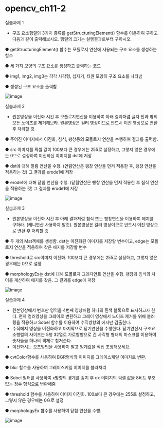 # opencv_ch11-2

실습과제 1

- 구조 요소행렬의 3가지 종류를 getStructuringElement() 함수를 이용하여 구하고 다음과 같이 출력해보시오. 행렬의 크기는 실행결과로부터 구하시오.

● getStructuringElement() 함수는 모폴로지 연산에 사용되는 구조 요소를 생성하는 함수

● 세 가지 모양의 구조 요소를 생성하고 출력하는 코드

● img1, img2, img3는 각각 사각형, 십자가, 타원 모양의 구조 요소를 나타냄

● 생성된 구조 요소를 출력함

![image](https://github.com/smHan22/opencv_ch11-2/assets/90818408/1d3f1d9f-5b15-4100-9cee-b3c42baa2d41)

실습과제 2

- 원본영상을 이진화 시킨 후 모폴로지연산을 이용하여 아래 결과처럼 글자 안과 밖의 모든 노이즈를 제거해보라. 원본영상은 컬러 영상이므로 반드시 이진 영상으로 변환 후 처리할 것.
 
● 주어진 이미지에서 이진화, 침식, 팽창등의 모폴로지 연산을 수행하여 결과를 출력함.

● src 이미지를 픽셀 값이 100보다 큰 경우에는 255로 설정하고, 그렇지 않은 경우에는 0으로 설정하여 이진화된 이미지를 dst에 저장

● dst에 대해 열림 연산을 수행. (연림연산은 팽창 연산을 먼저 적용한 후, 팽창 연산을 적용하는 것) 그 결과를 erode1에 저장

● erode1에 대해 닫힘 연산을 수행. (닫힘연산은 팽창 연산을 먼저 적용한 후 침식 연산을 적용하는 것) 그 결과를 erode1에 저장

![image](https://github.com/smHan22/opencv_ch11-2/assets/90818408/0ca2c4e2-fbfd-4485-b4f8-74fb11a22fc4)

실습과제 3

- 원본영상을 이진화 시킨 후 아래 결과처럼 침식 또는 팽창연산을 이용하여 에지를 구하라. (캐니연산 사용하지 말것). 원본영상은 컬러 영상이므로 반드시 이진 영상으로 변환 후 처리할 것

● 두 개의 Mat객체를 생성함. dst는 이진화된 이미지를 저장할 변수이고, edge는 모폴로지 연산을 적용하여 찾은 에지를 저장할 변수

● threshold로 src이미지 이진화. 100보다 큰 경우에는 255로 설정하고, 그렇지 않은 경우에는 0으로 설정

● morphologyEx는 dst에 대해 모폴로지 그래디언트 연산을 수행. 팽창과 침식의 차이를 계산하여 에지를 찾음. 그 결과를 edge에 저장

![image](https://github.com/smHan22/opencv_ch11-2/assets/90818408/d0a44cf3-704e-4c38-a88f-45feb1a28b18)

실습과제 4

- 원본영상에서 번호판 영역을 4번째 영상처럼 하나의 흰색 블록으로 표시하고자 한다. 먼저 컬러영상을 그레이로 변환하고 그레이 영상에서 노이즈 제거를 위해 블러링을 적용하고 Sobel 함수를 이용하여 수직방향의 에지만 검출한다.
- 수직에지 영상을 이진화하고 마지막으로 닫기연산을 수행한다. 닫기연산시 구조요소행렬의 사이즈는 5행 32열로 가로방향으로 긴 사각형 형태의 마스크를 이용하여 숫자들을 하나의 객체로 합쳐준다.
- 이진화시는 오츠방법을 사용하지 말고 임계값을 직접 조정해보세요.

 ●  cvtColor함수를 사용하여 BGR형식의 이미지를 그레이스케일 이미지로 변환.

 ● blur 함수를 사용하여 그레이스케일 이미지를 블러처리

 ● Sobel 필터를 사용하여 x방향의 경계를 감지 후 dx 이미지의 픽셀 값을 8비트 부호 없는 정수 형식으로 변환해줌

 ● threshold 함수를 사용하여 이미지 이진화. 100보다 큰 경우에는 255로 설정하고, 그렇지 않은 경우에는 0으로 설정

 ● morphologyEx 함수를 사용하여 닫힘 연산을 수행. 
 
![image](https://github.com/smHan22/opencv_ch11-2/assets/90818408/ab4124e1-e360-41a0-a57f-9d80303f8f30)
